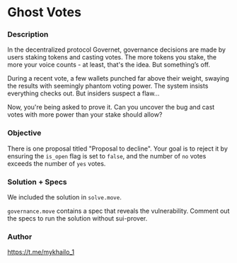 # Ghost Votes

### Description

In the decentralized protocol Governet, governance decisions are made by users staking tokens and casting votes. The more tokens you stake, the more your voice counts - at least, that's the idea. But something’s off.

During a recent vote, a few wallets punched far above their weight, swaying the results with seemingly phantom voting power. The system insists everything checks out. But insiders suspect a flaw...

Now, you're being asked to prove it. Can you uncover the bug and cast votes with more power than your stake should allow?

### Objective

There is one proposal titled "Proposal to decline". Your goal is to reject it by ensuring the `is_open` flag is set to `false`, and the number of `no` votes exceeds the number of `yes` votes.

### Solution + Specs

We included the solution in `solve.move`.

`governance.move` contains a spec that reveals the vulnerability. 
Comment out the specs to run the solution without sui-prover.

### Author

https://t.me/mykhailo_1
